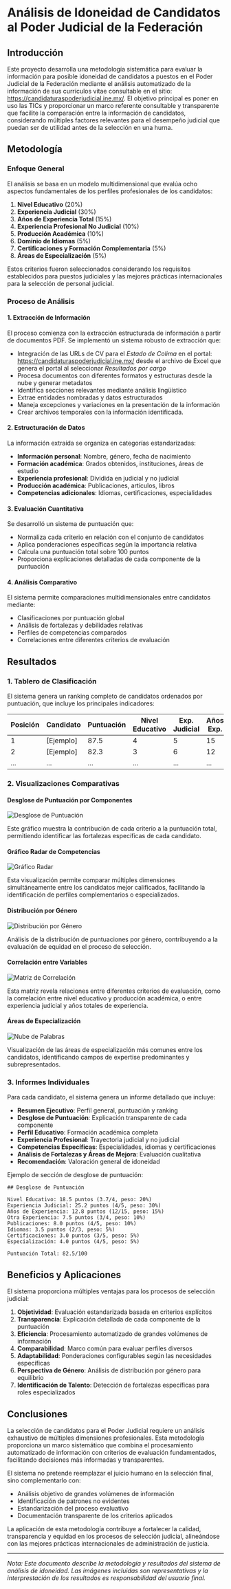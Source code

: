 # Análisis de Idoneidad de Candidatos al Poder Judicial de la Federación

## Introducción

Este proyecto desarrolla una metodología sistemática para evaluar la información para posible idoneidad de candidatos a puestos en el Poder Judicial de la Federación mediante el análisis automatizado de la información de sus currículos vitae consultable en el sitio: https://candidaturaspoderjudicial.ine.mx/. El objetivo principal es poner en uso las TICs y proporcionar un marco referente consultable y transparente que facilite la comparación entre la información de candidatos, considerando múltiples factores relevantes para el desempeño judicial que puedan ser de utilidad antes de la selección en una hurna.

## Metodología

### Enfoque General

El análisis se basa en un modelo multidimensional que evalúa ocho aspectos fundamentales de los perfiles profesionales de los candidatos:

1. **Nivel Educativo** (20%)
2. **Experiencia Judicial** (30%)
3. **Años de Experiencia Total** (15%)
4. **Experiencia Profesional No Judicial** (10%)
5. **Producción Académica** (10%)
6. **Dominio de Idiomas** (5%)
7. **Certificaciones y Formación Complementaria** (5%)
8. **Áreas de Especialización** (5%)

Estos criterios fueron seleccionados considerando los requisitos establecidos para puestos judiciales y las mejores prácticas internacionales para la selección de personal judicial.

### Proceso de Análisis

#### 1. Extracción de Información

El proceso comienza con la extracción estructurada de información a partir de documentos PDF. Se implementó un sistema robusto de extracción que:

- Integración de las URLs de CV para el *Estado de Colima* en el portal: https://candidaturaspoderjudicial.ine.mx/ desde el archivo de Excel que genera el portal al seleccionar *Resultados por cargo* 
- Procesa documentos con diferentes formatos y estructuras desde la nube y generar metadatos
- Identifica secciones relevantes mediante análisis lingüístico
- Extrae entidades nombradas y datos estructurados
- Maneja excepciones y variaciones en la presentación de la información
- Crear archivos temporales con la información identificada. 

#### 2. Estructuración de Datos

La información extraída se organiza en categorías estandarizadas:

- **Información personal**: Nombre, género, fecha de nacimiento
- **Formación académica**: Grados obtenidos, instituciones, áreas de estudio
- **Experiencia profesional**: Dividida en judicial y no judicial
- **Producción académica**: Publicaciones, artículos, libros
- **Competencias adicionales**: Idiomas, certificaciones, especialidades

#### 3. Evaluación Cuantitativa

Se desarrolló un sistema de puntuación que:

- Normaliza cada criterio en relación con el conjunto de candidatos
- Aplica ponderaciones específicas según la importancia relativa
- Calcula una puntuación total sobre 100 puntos
- Proporciona explicaciones detalladas de cada componente de la puntuación

#### 4. Análisis Comparativo

El sistema permite comparaciones multidimensionales entre candidatos mediante:

- Clasificaciones por puntuación global
- Análisis de fortalezas y debilidades relativas
- Perfiles de competencias comparados
- Correlaciones entre diferentes criterios de evaluación

## Resultados

### 1. Tablero de Clasificación

El sistema genera un ranking completo de candidatos ordenados por puntuación, que incluye los principales indicadores:

| Posición | Candidato | Puntuación | Nivel Educativo | Exp. Judicial | Años Exp. | Género |
|----------|-----------|------------|-----------------|---------------|-----------|--------|
| 1 | [Ejemplo] | 87.5 | 4 | 5 | 15 | M |
| 2 | [Ejemplo] | 82.3 | 3 | 6 | 12 | F |
| ... | ... | ... | ... | ... | ... | ... |

### 2. Visualizaciones Comparativas

#### Desglose de Puntuación por Componentes

![Desglose de Puntuación](/_images/competencias2.png)

Este gráfico muestra la contribución de cada criterio a la puntuación total, permitiendo identificar las fortalezas específicas de cada candidato.

#### Gráfico Radar de Competencias

![Gráfico Radar](/_images/competencias.png)

Esta visualización permite comparar múltiples dimensiones simultáneamente entre los candidatos mejor calificados, facilitando la identificación de perfiles complementarios o especializados.

#### Distribución por Género

![Distribución por Género](/_images/genero.png)

Análisis de la distribución de puntuaciones por género, contribuyendo a la evaluación de equidad en el proceso de selección.

#### Correlación entre Variables

![Matriz de Correlación](/_images/correlacion.png)

Esta matriz revela relaciones entre diferentes criterios de evaluación, como la correlación entre nivel educativo y producción académica, o entre experiencia judicial y años totales de experiencia.

#### Áreas de Especialización

![Nube de Palabras](/_images/areascomunes.png)

Visualización de las áreas de especialización más comunes entre los candidatos, identificando campos de expertise predominantes y subrepresentados.

### 3. Informes Individuales

Para cada candidato, el sistema genera un informe detallado que incluye:

- **Resumen Ejecutivo**: Perfil general, puntuación y ranking
- **Desglose de Puntuación**: Explicación transparente de cada componente
- **Perfil Educativo**: Formación académica completa
- **Experiencia Profesional**: Trayectoria judicial y no judicial
- **Competencias Específicas**: Especialidades, idiomas y certificaciones
- **Análisis de Fortalezas y Áreas de Mejora**: Evaluación cualitativa
- **Recomendación**: Valoración general de idoneidad

Ejemplo de sección de desglose de puntuación:

```
## Desglose de Puntuación

Nivel Educativo: 18.5 puntos (3.7/4, peso: 20%)
Experiencia Judicial: 25.2 puntos (4/5, peso: 30%)
Años de Experiencia: 12.8 puntos (12/15, peso: 15%)
Otra Experiencia: 7.5 puntos (3/4, peso: 10%)
Publicaciones: 8.0 puntos (4/5, peso: 10%)
Idiomas: 3.5 puntos (2/3, peso: 5%)
Certificaciones: 3.0 puntos (3/5, peso: 5%)
Especialización: 4.0 puntos (4/5, peso: 5%)

Puntuación Total: 82.5/100
```

## Beneficios y Aplicaciones

El sistema proporciona múltiples ventajas para los procesos de selección judicial:

1. **Objetividad**: Evaluación estandarizada basada en criterios explícitos
2. **Transparencia**: Explicación detallada de cada componente de la puntuación
3. **Eficiencia**: Procesamiento automatizado de grandes volúmenes de información
4. **Comparabilidad**: Marco común para evaluar perfiles diversos
5. **Adaptabilidad**: Ponderaciones configurables según las necesidades específicas
6. **Perspectiva de Género**: Análisis de distribución por género para equilibrio
7. **Identificación de Talento**: Detección de fortalezas específicas para roles especializados

## Conclusiones

La selección de candidatos para el Poder Judicial requiere un análisis exhaustivo de múltiples dimensiones profesionales. Esta metodología proporciona un marco sistemático que combina el procesamiento automatizado de información con criterios de evaluación fundamentados, facilitando decisiones más informadas y transparentes.

El sistema no pretende reemplazar el juicio humano en la selección final, sino complementarlo con:
- Análisis objetivo de grandes volúmenes de información
- Identificación de patrones no evidentes
- Estandarización del proceso evaluativo
- Documentación transparente de los criterios aplicados

La aplicación de esta metodología contribuye a fortalecer la calidad, transparencia y equidad en los procesos de selección judicial, alineándose con las mejores prácticas internacionales de administración de justicia.

---

*Nota: Este documento describe la metodología y resultados del sistema de análisis de idoneidad. Las imágenes incluidas son representativas y la interprestación de los resultados es responsabilidad del usuario final.*

